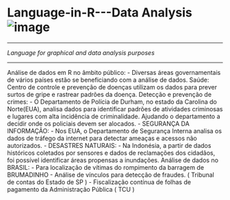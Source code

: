 # __Language-in-R---Data Analysis__![image](https://github.com/userdanixdev/Language-in-R---Data-Analysis/assets/132594952/b4c47ac5-3060-47ed-86d5-c58cdaa4bbc9)
***
_Language for graphical and data analysis purposes_
****
Análise de dados em R no âmbito público:
	- Diversas áreas governamentais de vários países estão se beneficiando com a análise de dados.
Saúde: Centro de controle e prevenção de doenças utilizam os dados para prever surtos de gripe e rastrear padrões da doença.
Detecção e prevenção de crimes:
	- O Departamento de Polícia de Durham, no estado da Carolina do Norte(EUA), analisa dados para identificar padrões de atividades 
criminosas e lugares com alta incidência de criminalidade. Ajudando o departamento a decidir onde os policiais devem ser alocados.
	- SEGURANÇA DA INFORMAÇÃO:
		- Nos EUA, o Departamento de Segurança Interna analisa os dados de tráfego da internet para detectar ameaças e acessos não
autorizados.
	- DESASTRES NATURAIS:
		- Na Indonésia, a partir de dados históricos coletados por sensores e dados de reclamações dos cidadãos, foi possível identificar
áreas propensas a inundações.
	Análise de dados no BRASIL:
		- Para localização de vítimas do rompimento da barragem de BRUMADINHO
		- Análise de vínculos para detecção de fraudes. ( Tribunal de contas do Estado de SP )
		- Fiscalização contínua de folhas de pagamento da Administração Pública ( TCU )
